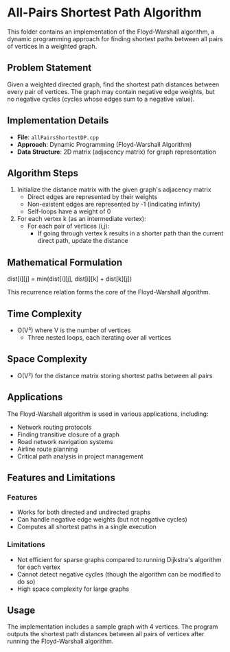 # All-Pairs Shortest Path Algorithm

This folder contains an implementation of the Floyd-Warshall algorithm, a dynamic programming approach for finding shortest paths between all pairs of vertices in a weighted graph.

## Problem Statement

Given a weighted directed graph, find the shortest path distances between every pair of vertices. The graph may contain negative edge weights, but no negative cycles (cycles whose edges sum to a negative value).

## Implementation Details

- **File**: `allPairsShortestDP.cpp`
- **Approach**: Dynamic Programming (Floyd-Warshall Algorithm)
- **Data Structure**: 2D matrix (adjacency matrix) for graph representation

## Algorithm Steps

1. Initialize the distance matrix with the given graph's adjacency matrix
   - Direct edges are represented by their weights
   - Non-existent edges are represented by -1 (indicating infinity)
   - Self-loops have a weight of 0
2. For each vertex k (as an intermediate vertex):
   - For each pair of vertices (i,j):
     - If going through vertex k results in a shorter path than the current direct path, update the distance

## Mathematical Formulation

dist[i][j] = min(dist[i][j], dist[i][k] + dist[k][j])

This recurrence relation forms the core of the Floyd-Warshall algorithm.

## Time Complexity

- O(V³) where V is the number of vertices
  - Three nested loops, each iterating over all vertices

## Space Complexity

- O(V²) for the distance matrix storing shortest paths between all pairs

## Applications

The Floyd-Warshall algorithm is used in various applications, including:
- Network routing protocols
- Finding transitive closure of a graph
- Road network navigation systems
- Airline route planning
- Critical path analysis in project management

## Features and Limitations

### Features
- Works for both directed and undirected graphs
- Can handle negative edge weights (but not negative cycles)
- Computes all shortest paths in a single execution

### Limitations
- Not efficient for sparse graphs compared to running Dijkstra's algorithm for each vertex
- Cannot detect negative cycles (though the algorithm can be modified to do so)
- High space complexity for large graphs

## Usage

The implementation includes a sample graph with 4 vertices. The program outputs the shortest path distances between all pairs of vertices after running the Floyd-Warshall algorithm. 